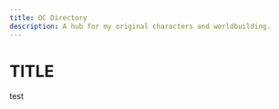 ```yaml
---
title: OC Directory
description: A hub for my original characters and worldbuilding.
---
```


# TITLE
test

